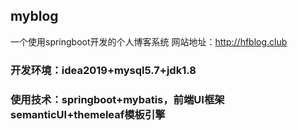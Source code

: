 ## myblog
一个使用springboot开发的个人博客系统
网站地址：http://hfblog.club
### 开发环境：idea2019+mysql5.7+jdk1.8 
### 使用技术：springboot+mybatis，前端UI框架semanticUI+themeleaf模板引擎
